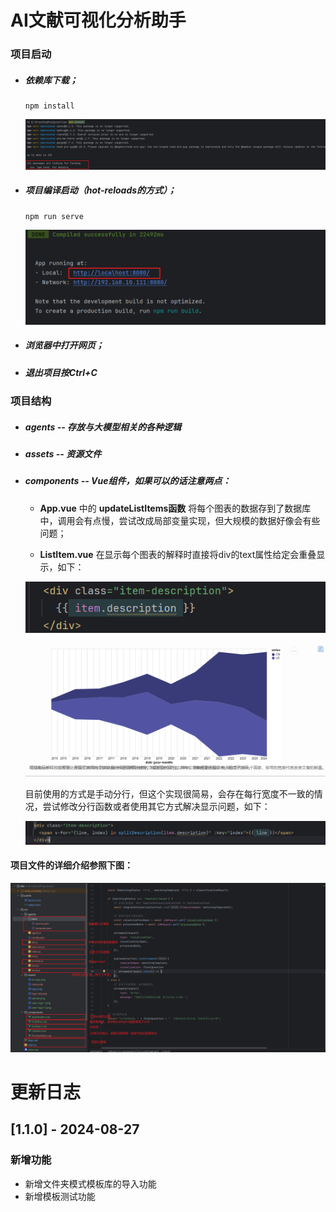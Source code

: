 # AI文献可视化分析助手

### 项目启动

* ##### 依赖库下载；

  ```
  npm install
  ```

  ![image-20240820010335084](img/image-20240820010335084.png)

* ##### 项目编译启动（hot-reloads的方式）；

  ```
  npm run serve
  ```

  ![image-20240820010655786](img/image-20240820010655786.png)

* ##### 浏览器中打开网页；

* ##### 退出项目按Ctrl+C


### 项目结构

* ##### agents -- 存放与大模型相关的各种逻辑

* ##### assets -- 资源文件

* ##### components -- Vue组件，如果可以的话注意两点：

  * **App.vue** 中的 **updateListItems函数** 将每个图表的数据存到了数据库中，调用会有点慢，尝试改成局部变量实现，但大规模的数据好像会有些问题；

  * **ListItem.vue** 在显示每个图表的解释时直接将div的text属性给定会重叠显示，如下：

  ![image-20240820021701814](img/image-20240820021701814.png)

  ![image-20240820021714384](img/image-20240820021714384.png)

  目前使用的方式是手动分行，但这个实现很简易，会存在每行宽度不一致的情况，尝试修改分行函数或者使用其它方式解决显示问题，如下：
  
  ![image-20240820021443020](img/image-20240820021443020.png)

#### 项目文件的详细介绍参照下图：

![image-20240820020550643](img/image-20240820020550643.png)

# 更新日志

## [1.1.0] - 2024-08-27

### 新增功能
- 新增文件夹模式模板库的导入功能
- 新增模板测试功能